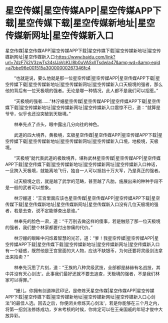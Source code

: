 # 星空传媒|星空传媒APP|星空传媒APP下载|星空传媒下载|星空传媒新地址|星空传媒新网址|星空传媒新入口


星空传媒|星空传媒APP|星空传媒APP下载|星空传媒下载|星空传媒新地址|星空传媒新网址|星空传媒新入口:https://www.baidu.com/link?url=7dzF7ij2V3zwTs34slJaVcKLl8b0uVASxllTsdwla47&amp;wd=&amp;eqid=a7bbe96e001515a30000000267346fc4





　　“也就是说，要么他就是那一位星空传媒|星空传媒APP|星空传媒APP下载|星空传媒下载|星空传媒新地址|星空传媒新网址|星空传媒新入口天极境的强者，那么他的背后有一位天极境的强者。无论是哪一种情况，此人都不是我们可以招惹。”

　　“天极境的强者……”林泞姗星空传媒|星空传媒APP|星空传媒APP下载|星空传媒下载|星空传媒新地址|星空传媒新网址|星空传媒新入口震惊不已，道：“就算是爷爷，似乎也还没突破到天极境。”

　　林奉先点了点头，眼中露出几分向往的神色。

　　武道的四大境界，黄极境，玄极星空传媒|星空传媒APP|星空传媒APP下载|星空传媒下载|星空传媒新地址|星空传媒新网址|星空传媒新入口境，地极境，天极境。

　　“天极境”就代表武道的极致境界，堪称武林星空传媒|星空传媒APP|星空传媒APP下载|星空传媒下载|星空传媒新地址|星空传媒新网址|星空传媒新入口神话，一旦跨入天极境，就能离地飞行，独自一人可以抵挡十万大军，乃是真正的强者。

　　过天极境之后，就是越了武学的范畴，甚至越了凡胎，施展出来的种种手段不是一般的武者可以想象。

　　林泞姗道：“王宫里面应该也星空传媒|星空传媒APP|星空传媒APP下载|星空传媒下载|星空传媒新地址|星空传媒新网址|星空传媒新入口没有几位天极境的强者，若是去查，说不定能够查出是谁。”

　　林奉先的脸色一肃，道：“千万别去做这样的傻事，若是触怒了那一位天极境的强者，我们整个林家都要付出惨痛的代价。”

　　林泞姗的眼眸中闪烁着智慧的光芒，道：“爹！我星空传媒|星空传媒APP|星空传媒APP下载|星空传媒下载|星空传媒新地址|星空传媒新网址|星空传媒新入口有一个疑惑，既然他是王宫里面的大人物，应该不缺银币，为何还要将灵级剑法拿出来拍卖？”

　　林奉先沉思了片刻，道：“王族的八种灵级武技，全部都是赫赫有名战技，其中并没有天心剑法'。此事我们最好还就不要去追查，天极境的强者，不是我们林家可以得罪。”

　　“姗儿，你拥有剑道神武印记，是修炼天星空传媒|星空传媒APP|星空传媒APP下载|星空传媒下载|星空传媒新地址|星空传媒新网址|星空传媒新入口心剑法”的最佳人选。回去之后，你便闭关修炼天心剑法'，若是你能够在三个月之内，将第一招剑法修炼成功，岁末考核的时候，你肯定可以在王亲国戚的年轻才俊中大放异彩。
